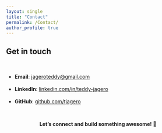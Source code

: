 ```yaml
---
layout: single
title: "Contact"
permalink: /Contact/
author_profile: true
---
```


## Get in touch

<br/>

- <i class="fas fa-envelope"></i> **Email**: [jageroteddy@gmail.com](mailto:jageroteddy@gmail.com)
  <br/><br/>
- <i class="fab fa-linkedin"></i> **LinkedIn**: [linkedin.com/in/teddy-jagero](https://linkedin.com/in/teddy-jagero)
  <br/><br/>
- <i class="fab fa-github"></i> **GitHub**: [github.com/tjagero](https://github.com/tjagero)

<br/>

<p align="center">
  <b>Let’s connect and build something awesome! 🚀</b>
</p>
